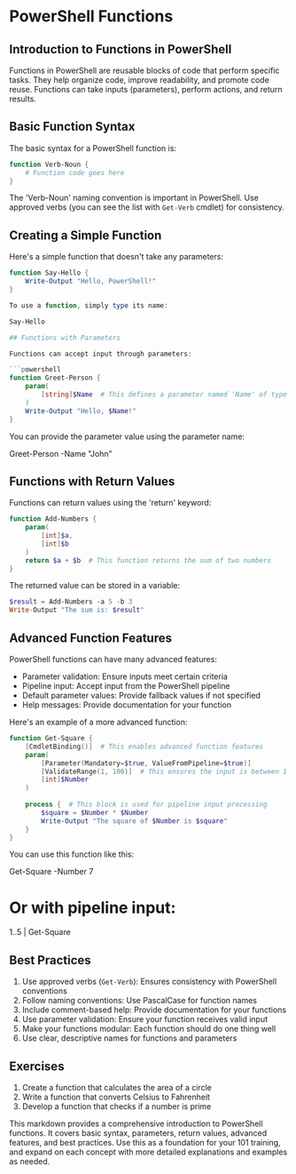 # PowerShell Functions

## Introduction to Functions in PowerShell

Functions in PowerShell are reusable blocks of code that perform specific tasks. They help organize code, improve readability, and promote code reuse. Functions can take inputs (parameters), perform actions, and return results.

## Basic Function Syntax

The basic syntax for a PowerShell function is:

```powershell
function Verb-Noun {
    # Function code goes here
}
```

The 'Verb-Noun' naming convention is important in PowerShell. Use approved verbs (you can see the list with `Get-Verb` cmdlet) for consistency.

## Creating a Simple Function

Here's a simple function that doesn't take any parameters:

```powershell
function Say-Hello {
    Write-Output "Hello, PowerShell!"
}

To use a function, simply type its name:

Say-Hello

## Functions with Parameters

Functions can accept input through parameters:

```powershell
function Greet-Person {
    param(
        [string]$Name  # This defines a parameter named 'Name' of type 'string'
    )
    Write-Output "Hello, $Name!"
}
```

You can provide the parameter value using the parameter name:

Greet-Person -Name "John"

## Functions with Return Values

Functions can return values using the 'return' keyword:

```powershell
function Add-Numbers {
    param(
        [int]$a,
        [int]$b
    )
    return $a + $b  # This function returns the sum of two numbers
}
```

The returned value can be stored in a variable:

```powershell
$result = Add-Numbers -a 5 -b 3
Write-Output "The sum is: $result"
```

## Advanced Function Features

PowerShell functions can have many advanced features:
- Parameter validation: Ensure inputs meet certain criteria
- Pipeline input: Accept input from the PowerShell pipeline
- Default parameter values: Provide fallback values if not specified
- Help messages: Provide documentation for your function

Here's an example of a more advanced function:

```powershell
function Get-Square {
    [CmdletBinding()]  # This enables advanced function features
    param(
        [Parameter(Mandatory=$true, ValueFromPipeline=$true)]
        [ValidateRange(1, 100)]  # This ensures the input is between 1 and 100
        [int]$Number
    )
    
    process {  # This block is used for pipeline input processing
        $square = $Number * $Number
        Write-Output "The square of $Number is $square"
    }
}
```

You can use this function like this:

Get-Square -Number 7
# Or with pipeline input:
1..5 | Get-Square

## Best Practices

1. Use approved verbs (`Get-Verb`): Ensures consistency with PowerShell conventions
2. Follow naming conventions: Use PascalCase for function names
3. Include comment-based help: Provide documentation for your functions
4. Use parameter validation: Ensure your function receives valid input
5. Make your functions modular: Each function should do one thing well
6. Use clear, descriptive names for functions and parameters

## Exercises

1. Create a function that calculates the area of a circle
2. Write a function that converts Celsius to Fahrenheit
3. Develop a function that checks if a number is prime

This markdown provides a comprehensive introduction to PowerShell functions. It covers basic syntax, parameters, return values, advanced features, and best practices. Use this as a foundation for your 101 training, and expand on each concept with more detailed explanations and examples as needed.
